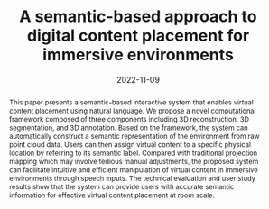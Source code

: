 ---
abstract: This paper presents a semantic-based interactive system that enables virtual
  content placement using natural language. We propose a novel computational framework
  composed of three components including 3D reconstruction, 3D segmentation, and 3D
  annotation. Based on the framework, the system can automatically construct a semantic
  representation of the environment from raw point cloud data. Users can then assign
  virtual content to a specific physical location by referring to its semantic label.
  Compared with traditional projection mapping which may involve tedious manual adjustments,
  the proposed system can facilitate intuitive and efficient manipulation of virtual
  content in immersive environments through speech inputs. The technical evaluation
  and user study results show that the system can provide users with accurate semantic
  information for effective virtual content placement at room scale.
authors:
- Jingyang Liu
- Yunzhi Li
- goel
bibtex: '@inproceedings{Liu2022,

  title={A semantic-based approach to digital content placement for immersive environments},

  author={Jingyang Liu, Yunzhi Li, Mayank Goel, },

  booktitle={The Visual Computer},

  year={2022}

  }'
blurb: A semantic-based approach to digital content placement for immersive environments
citation: Jingyang Liu,Yunzhi Li,Mayank Goel. 2022. A semantic-based approach to digital
  content placement for immersive environments. The Visual Computer.
conference: The Visual Computer 2022
date: '2022-11-09'
image: /images/pubs/semantic_ar.png
name: Semantic AR
onhomepage: true
pdf: /pdfs/semantic_ar.pdf
thumbnail: /images/pubs/semantic_ar.png
title: A semantic-based approach to digital content placement for immersive environments
year: '2022'
---